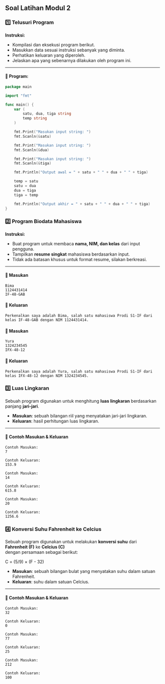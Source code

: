 ## Soal Latihan Modul 2

### 1️⃣ Telusuri Program

**Instruksi:**

- Kompilasi dan eksekusi program berikut.
- Masukkan data sesuai instruksi sebanyak yang diminta.
- Perhatikan keluaran yang diperoleh.
- Jelaskan apa yang sebenarnya dilakukan oleh program ini.

---

#### 📄 Program:

```go
package main

import "fmt"

func main() {
    var (
        satu, dua, tiga string
        temp string
    )

    fmt.Print("Masukan input string: ")
    fmt.Scanln(&satu)

    fmt.Print("Masukan input string: ")
    fmt.Scanln(&dua)

    fmt.Print("Masukan input string: ")
    fmt.Scanln(&tiga)

    fmt.Println("Output awal = " + satu + " " + dua + " " + tiga)

    temp = satu
    satu = dua
    dua = tiga
    tiga = temp

    fmt.Println("Output akhir = " + satu + " " + dua + " " + tiga)
}
```

### 2️⃣ Program Biodata Mahasiswa

**Instruksi:**

- Buat program untuk membaca **nama, NIM, dan kelas** dari input pengguna.
- Tampilkan **resume singkat** mahasiswa berdasarkan input.
- Tidak ada batasan khusus untuk format resume, silakan berkreasi.

---

#### 📝 Masukan

```plaintext
Bima
1124431414
IF-48-GAB
```

#### 📝 Keluaran

```plaintext
Perkenalkan saya adalah Bima, salah satu mahasiswa Prodi S1-IF dari kelas IF-48-GAB dengan NIM 1124431414.
```

#### 📝 Masukan

```plaintext
Yura
1324234545
IFX-48-12
```

#### 📝 Keluaran

```plaintext
Perkenalkan saya adalah Yura, salah satu mahasiswa Prodi S1-IF dari kelas IFX-48-12 dengan NIM 1324234545.
```

### 3️⃣ Luas Lingkaran

Sebuah program digunakan untuk menghitung **luas lingkaran** berdasarkan panjang **jari-jari**.

- **Masukan**: sebuah bilangan riil yang menyatakan jari-jari lingkaran.
- **Keluaran**: hasil perhitungan luas lingkaran.

---

#### 📝 Contoh Masukan & Keluaran

```text
Contoh Masukan:
7

Contoh Keluaran:
153.9

Contoh Masukan:
14

Contoh Keluaran:
615.8

Contoh Masukan:
20

Contoh Keluaran:
1256.6

```

### 4️⃣ Konversi Suhu Fahrenheit ke Celcius

Sebuah program digunakan untuk melakukan **konversi suhu** dari **Fahrenheit (F)** ke **Celcius (C)**  
dengan persamaan sebagai berikut:

C = (5/9) × (F - 32)

- **Masukan**: sebuah bilangan bulat yang menyatakan suhu dalam satuan Fahrenheit.
- **Keluaran**: suhu dalam satuan Celcius.

---

#### 📝 Contoh Masukan & Keluaran

```text
Contoh Masukan:
32

Contoh Keluaran:
0

Contoh Masukan:
77

Contoh Keluaran:
25

Contoh Masukan:
212

Contoh Keluaran:
100

```
